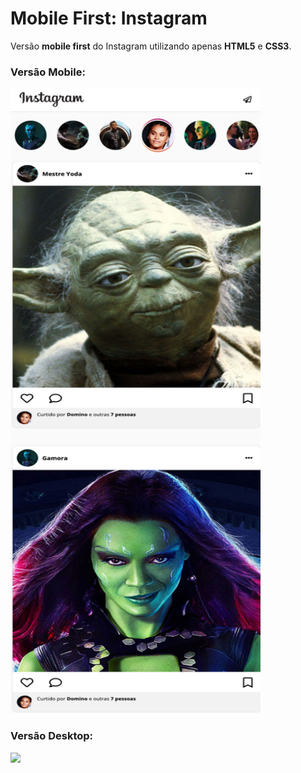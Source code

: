 # Mobile First: Instagram
  
  Versão **mobile first** do Instagram utilizando apenas **HTML5** e **CSS3**.

### Versão Mobile:
<img src="https://github.com/PatriciaClares/codenation-react/blob/master/segunda_semana/challenge/public/img/mobile.png" height="1000px" width="400px">

### Versão Desktop:
![](public/img/desktop.png)
